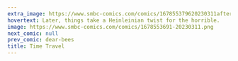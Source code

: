 ```yaml
---
extra_image: https://www.smbc-comics.com/comics/167855379620230311after.png
hovertext: Later, things take a Heinleinian twist for the horrible.
image: https://www.smbc-comics.com/comics/1678553691-20230311.png
next_comic: null
prev_comic: dear-bees
title: Time Travel
---
```


